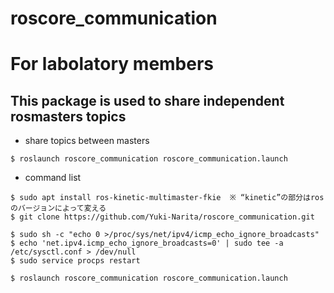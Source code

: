 # roscore_communication

# For labolatory members

## This package is used to share independent rosmasters topics


* share topics between masters
```
$ roslaunch roscore_communication roscore_communication.launch
```
* command list
```
$ sudo apt install ros-kinetic-multimaster-fkie  ※ “kinetic”の部分はrosのバージョンによって変える
$ git clone https://github.com/Yuki-Narita/roscore_communication.git

$ sudo sh -c "echo 0 >/proc/sys/net/ipv4/icmp_echo_ignore_broadcasts"
$ echo 'net.ipv4.icmp_echo_ignore_broadcasts=0' | sudo tee -a /etc/sysctl.conf > /dev/null
$ sudo service procps restart

$ roslaunch roscore_communication roscore_communication.launch
```
